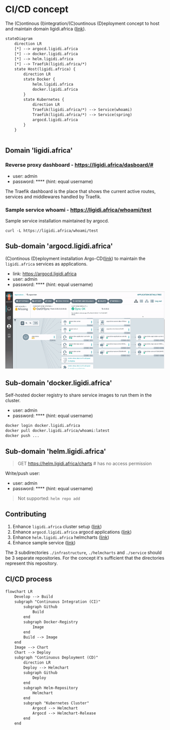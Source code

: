 # CI/CD concept 

The (C)ontinous (I)integration/(C)ountinous (D)eployment concept 
to host and maintain domain ligidi.africa ([link](https://ligidi.africa)).

```mermaid
stateDiagram
    direction LR
    [*] --> argocd.ligidi.africa
    [*] --> docker.ligidi.africa
    [*] --> helm.ligidi.africa
    [*] --> Traefik(ligidi.africa/*)
    state Host(ligidi.africa) {
        direction LR
        state Docker {
            helm.ligidi.africa
            docker.ligidi.africa
        }
        state Kubernetes {
            direction LR
            Traefik(ligidi.africa/*) --> Service(whoami)
            Traefik(ligidi.africa/*) --> Service(spring)
            argocd.ligidi.africa
        }    
    }
    
```

## Domain 'ligidi.africa'

### Reverse proxy dashboard - https://ligidi.africa/dasboard/#

* user: admin
* password: **** (hint: equal username)

The Traefik dashboard is the place that shows the current 
active routes, services and middlewares handled by Traefik.

### Sample service whoami - https://ligidi.africa/whoami/test

Sample service installation maintained by argocd.

```
curl -L https://ligidi.africa/whoami/test
```

## Sub-domain 'argocd.ligidi.africa'

(C)ontinous (D)eployment installation Argo-CD([link](https://argo-cd.readthedocs.io/en/stable/))
to maintain the `ligidi.africa` services as applications.

* link: https://argocd.ligidi.africa
* user: admin
* password: **** (hint: equal username)

![argocd-ui.webp](./.img/argocd-ui.webp)

## Sub-domain 'docker.ligidi.africa'

Self-hosted docker registry to share service images to run them in the cluster.

* user: admin
* password: **** (hint: equal username)

```
docker login docker.ligidi.africa
docker pull docker.ligidi.africa/whoami:latest
docker push ...
```

## Sub-domain 'helm.ligidi.africa'

> GET https://helm.ligidi.africa/charts # has no access permission 

Write/push user: 
* user: admin
* password: **** (hint: equal username)

> Not supported: `helm repo add`  

## Contributing

1. Enhance `ligidi.africa` cluster setup ([link](./infrastructure))
2. Enhance `argocd.ligidi.africa` argocd applications ([link](./infrastructure/argocd))    
3. Enhance `helm.ligidi.africa` helmcharts ([link](./helmcharts))
4. Enhance sample service ([link](./service))

The 3 subdirectories `./infrastructure`, `./helmcharts` and `./service` 
should be 3 separate repositories. For the concept it's sufficient
that the directories represent this repository.

## CI/CD process

```mermaid
flowchart LR
    Develop --> Build
    subgraph "Continuous Integration (CI)"
        subgraph Github 
            Build 
        end
        subgraph Docker-Registry
            Image
        end
        Build --> Image
    end
    Image --> Chart
    Chart --> Deploy
    subgraph "Continuous Deployment (CD)"
        direction LR
        Deploy --> Helmchart
        subgraph Github 
            Deploy
        end
        subgraph Helm-Repository
            Helmchart
        end
        subgraph "Kubernetes Cluster"
            Argocd --> Helmchart
            Argocd --> Helmchart-Release
        end
    end
    
    
```
